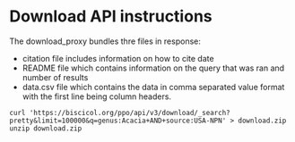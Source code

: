 # Download API instructions

The download_proxy bundles thre files in response: 
 * citation file includes information on how to cite date
 * README file which contains information on the query that was ran and number of results
 * data.csv file which contains the data in comma separated value format with the first line being column headers.

```
curl 'https://biscicol.org/ppo/api/v3/download/_search?pretty&limit=100000&q=genus:Acacia+AND+source:USA-NPN' > download.zip
unzip download.zip
```
